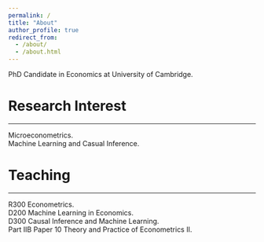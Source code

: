 ```yaml
---
permalink: /
title: "About"
author_profile: true
redirect_from: 
  - /about/
  - /about.html
---
```

PhD Candidate in Economics at University of Cambridge.

Research Interest
======
<hr>
<p>Microeconometrics.  <br>Machine Learning and Casual Inference. </p>

Teaching
======
<hr>
<p>R300 Econometrics.  <br>D200 Machine Learning in Economics. 
<br>D300 Causal Inference and Machine Learning. 
<br>Part IIB Paper 10 Theory and Practice of Econometrics II.</p>